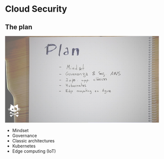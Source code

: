 # Cloud Security

## The plan

![A picture with the plan](01-plan.png)

* Mindset
* Governance
* Classic architectures
* Kubernetes
* Edge computing (IoT)

